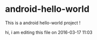 # android-hello-world
This is a android hello-world project !

hi, i am editing this file on 2016-03-17 11:03
